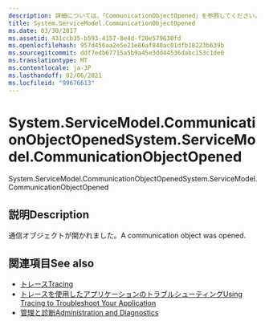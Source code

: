 ```yaml
---
description: 詳細については、「CommunicationObjectOpened」を参照してください。
title: System.ServiceModel.CommunicationObjectOpened
ms.date: 03/30/2017
ms.assetid: 431ccb35-b593-4157-8e4d-f20e579630fd
ms.openlocfilehash: 957d456aa2e5e21e86af840ac01dfb18223b639b
ms.sourcegitcommit: ddf7edb67715a5b9a45e3dd44536dabc153c1de0
ms.translationtype: MT
ms.contentlocale: ja-JP
ms.lasthandoff: 02/06/2021
ms.locfileid: "99676613"
---
```

# <a name="systemservicemodelcommunicationobjectopened"></a><span data-ttu-id="c039d-103">System.ServiceModel.CommunicationObjectOpened</span><span class="sxs-lookup"><span data-stu-id="c039d-103">System.ServiceModel.CommunicationObjectOpened</span></span>

<span data-ttu-id="c039d-104">System.ServiceModel.CommunicationObjectOpened</span><span class="sxs-lookup"><span data-stu-id="c039d-104">System.ServiceModel.CommunicationObjectOpened</span></span>  
  
## <a name="description"></a><span data-ttu-id="c039d-105">説明</span><span class="sxs-lookup"><span data-stu-id="c039d-105">Description</span></span>  

 <span data-ttu-id="c039d-106">通信オブジェクトが開かれました。</span><span class="sxs-lookup"><span data-stu-id="c039d-106">A communication object was opened.</span></span>  
  
## <a name="see-also"></a><span data-ttu-id="c039d-107">関連項目</span><span class="sxs-lookup"><span data-stu-id="c039d-107">See also</span></span>

- [<span data-ttu-id="c039d-108">トレース</span><span class="sxs-lookup"><span data-stu-id="c039d-108">Tracing</span></span>](index.md)
- [<span data-ttu-id="c039d-109">トレースを使用したアプリケーションのトラブルシューティング</span><span class="sxs-lookup"><span data-stu-id="c039d-109">Using Tracing to Troubleshoot Your Application</span></span>](using-tracing-to-troubleshoot-your-application.md)
- [<span data-ttu-id="c039d-110">管理と診断</span><span class="sxs-lookup"><span data-stu-id="c039d-110">Administration and Diagnostics</span></span>](../index.md)

